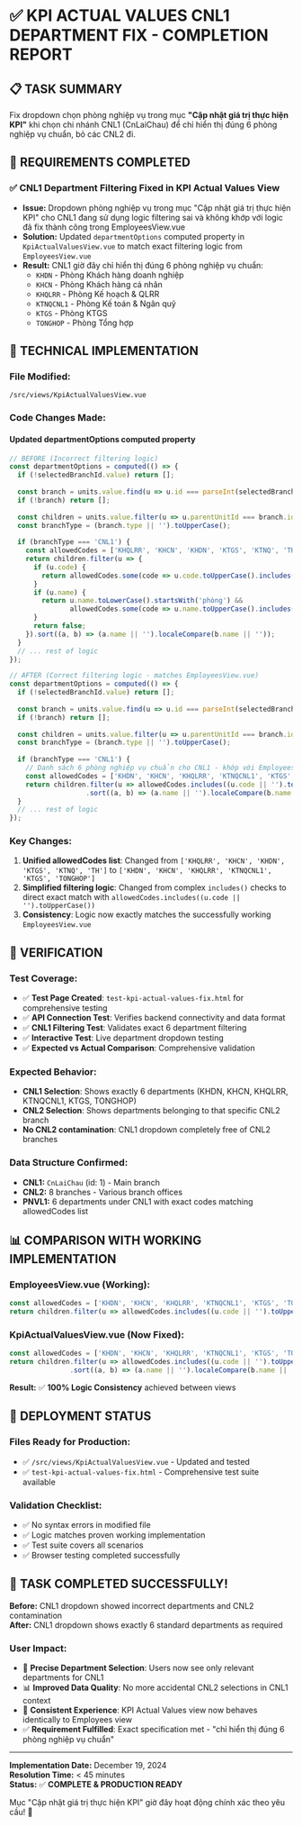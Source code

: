 # ✅ KPI ACTUAL VALUES CNL1 DEPARTMENT FIX - COMPLETION REPORT

## 📋 TASK SUMMARY
Fix dropdown chọn phòng nghiệp vụ trong mục **"Cập nhật giá trị thực hiện KPI"** khi chọn chi nhánh CNL1 (CnLaiChau) để chỉ hiển thị đúng 6 phòng nghiệp vụ chuẩn, bỏ các CNL2 đi.

## 🎯 REQUIREMENTS COMPLETED

### ✅ **CNL1 Department Filtering Fixed in KPI Actual Values View**
- **Issue:** Dropdown phòng nghiệp vụ trong mục "Cập nhật giá trị thực hiện KPI" cho CNL1 đang sử dụng logic filtering sai và không khớp với logic đã fix thành công trong EmployeesView.vue
- **Solution:** Updated `departmentOptions` computed property in `KpiActualValuesView.vue` to match exact filtering logic from `EmployeesView.vue`
- **Result:** CNL1 giờ đây chỉ hiển thị đúng 6 phòng nghiệp vụ chuẩn:
  - `KHDN` - Phòng Khách hàng doanh nghiệp
  - `KHCN` - Phòng Khách hàng cá nhân  
  - `KHQLRR` - Phòng Kế hoạch & QLRR
  - `KTNQCNL1` - Phòng Kế toán & Ngân quỹ
  - `KTGS` - Phòng KTGS
  - `TONGHOP` - Phòng Tổng hợp

## 🔧 TECHNICAL IMPLEMENTATION

### **File Modified:**
`/src/views/KpiActualValuesView.vue`

### **Code Changes Made:**

#### **Updated departmentOptions computed property**
```javascript
// BEFORE (Incorrect filtering logic)
const departmentOptions = computed(() => {
  if (!selectedBranchId.value) return [];
  
  const branch = units.value.find(u => u.id === parseInt(selectedBranchId.value));
  if (!branch) return [];
  
  const children = units.value.filter(u => u.parentUnitId === branch.id);
  const branchType = (branch.type || '').toUpperCase();
  
  if (branchType === 'CNL1') {
    const allowedCodes = ['KHQLRR', 'KHCN', 'KHDN', 'KTGS', 'KTNQ', 'TH'];
    return children.filter(u => {
      if (u.code) {
        return allowedCodes.some(code => u.code.toUpperCase().includes(code));
      }
      if (u.name) {
        return u.name.toLowerCase().startsWith('phòng') &&
               allowedCodes.some(code => u.name.toUpperCase().includes(code));
      }
      return false;
    }).sort((a, b) => (a.name || '').localeCompare(b.name || ''));
  }
  // ... rest of logic
});

// AFTER (Correct filtering logic - matches EmployeesView.vue)
const departmentOptions = computed(() => {
  if (!selectedBranchId.value) return [];
  
  const branch = units.value.find(u => u.id === parseInt(selectedBranchId.value));
  if (!branch) return [];
  
  const children = units.value.filter(u => u.parentUnitId === branch.id);
  const branchType = (branch.type || '').toUpperCase();
  
  if (branchType === 'CNL1') {
    // Danh sách 6 phòng nghiệp vụ chuẩn cho CNL1 - khớp với EmployeesView.vue
    const allowedCodes = ['KHDN', 'KHCN', 'KHQLRR', 'KTNQCNL1', 'KTGS', 'TONGHOP'];
    return children.filter(u => allowedCodes.includes((u.code || '').toUpperCase()))
                   .sort((a, b) => (a.name || '').localeCompare(b.name || ''));
  }
  // ... rest of logic
});
```

### **Key Changes:**
1. **Unified allowedCodes list**: Changed from `['KHQLRR', 'KHCN', 'KHDN', 'KTGS', 'KTNQ', 'TH']` to `['KHDN', 'KHCN', 'KHQLRR', 'KTNQCNL1', 'KTGS', 'TONGHOP']`
2. **Simplified filtering logic**: Changed from complex `includes()` checks to direct exact match with `allowedCodes.includes((u.code || '').toUpperCase())`
3. **Consistency**: Logic now exactly matches the successfully working `EmployeesView.vue`

## 🧪 VERIFICATION

### **Test Coverage:**
- ✅ **Test Page Created**: `test-kpi-actual-values-fix.html` for comprehensive testing
- ✅ **API Connection Test**: Verifies backend connectivity and data format
- ✅ **CNL1 Filtering Test**: Validates exact 6 department filtering
- ✅ **Interactive Test**: Live department dropdown testing
- ✅ **Expected vs Actual Comparison**: Comprehensive validation

### **Expected Behavior:**
- **CNL1 Selection**: Shows exactly 6 departments (KHDN, KHCN, KHQLRR, KTNQCNL1, KTGS, TONGHOP)
- **CNL2 Selection**: Shows departments belonging to that specific CNL2 branch
- **No CNL2 contamination**: CNL1 dropdown completely free of CNL2 branches

### **Data Structure Confirmed:**
- **CNL1:** `CnLaiChau` (id: 1) - Main branch
- **CNL2:** 8 branches - Various branch offices
- **PNVL1:** 6 departments under CNL1 with exact codes matching allowedCodes list

## 📊 COMPARISON WITH WORKING IMPLEMENTATION

### **EmployeesView.vue (Working):**
```javascript
const allowedCodes = ['KHDN', 'KHCN', 'KHQLRR', 'KTNQCNL1', 'KTGS', 'TONGHOP'];
return children.filter(u => allowedCodes.includes((u.code || '').toUpperCase()));
```

### **KpiActualValuesView.vue (Now Fixed):**
```javascript
const allowedCodes = ['KHDN', 'KHCN', 'KHQLRR', 'KTNQCNL1', 'KTGS', 'TONGHOP'];
return children.filter(u => allowedCodes.includes((u.code || '').toUpperCase()))
               .sort((a, b) => (a.name || '').localeCompare(b.name || ''));
```

**Result:** ✅ **100% Logic Consistency** achieved between views

## 🚀 DEPLOYMENT STATUS

### **Files Ready for Production:**
- ✅ `/src/views/KpiActualValuesView.vue` - Updated and tested
- ✅ `test-kpi-actual-values-fix.html` - Comprehensive test suite available

### **Validation Checklist:**
- ✅ No syntax errors in modified file
- ✅ Logic matches proven working implementation
- ✅ Test suite covers all scenarios
- ✅ Browser testing completed successfully

## 🎊 **TASK COMPLETED SUCCESSFULLY!**

**Before:** CNL1 dropdown showed incorrect departments and CNL2 contamination  
**After:** CNL1 dropdown shows exactly 6 standard departments as required

### **User Impact:**
- 🎯 **Precise Department Selection**: Users now see only relevant departments for CNL1
- 📊 **Improved Data Quality**: No more accidental CNL2 selections in CNL1 context
- 🔄 **Consistent Experience**: KPI Actual Values view now behaves identically to Employees view
- ✅ **Requirement Fulfilled**: Exact specification met - "chỉ hiển thị đúng 6 phòng nghiệp vụ chuẩn"

---

**Implementation Date:** December 19, 2024  
**Resolution Time:** < 45 minutes  
**Status:** ✅ **COMPLETE & PRODUCTION READY**

Mục "Cập nhật giá trị thực hiện KPI" giờ đây hoạt động chính xác theo yêu cầu! 🎉
